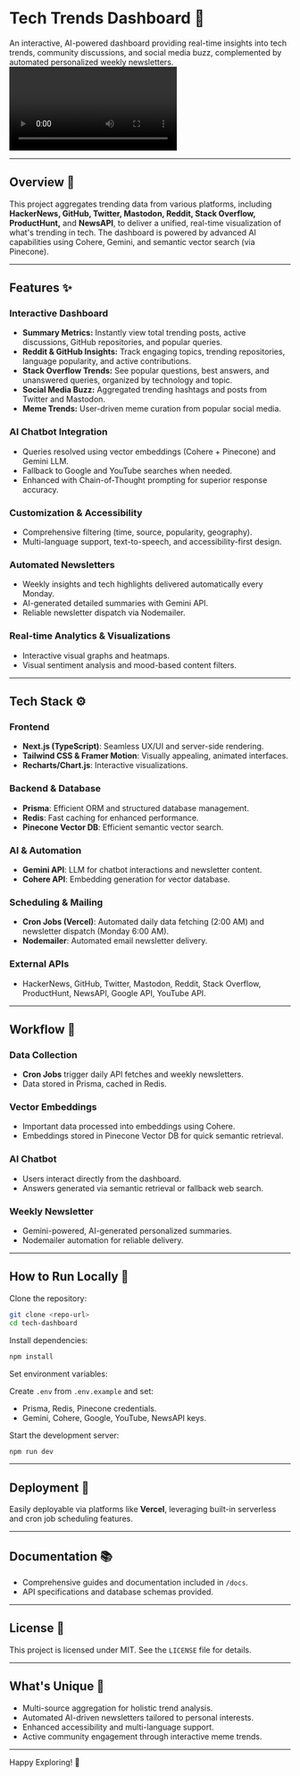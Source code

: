 # Tech Trends Dashboard 🚀

An interactive, AI-powered dashboard providing real-time insights into tech trends, community discussions, and social media buzz, complemented by automated personalized weekly newsletters.
<video controls src="/memes/Zynapse_Demo.mp4" title="Title"></video>

---

## Overview 📌

This project aggregates trending data from various platforms, including **HackerNews, GitHub, Twitter, Mastodon, Reddit, Stack Overflow, ProductHunt,** and **NewsAPI**, to deliver a unified, real-time visualization of what's trending in tech. The dashboard is powered by advanced AI capabilities using Cohere, Gemini, and semantic vector search (via Pinecone).

---

## Features ✨

### Interactive Dashboard
- **Summary Metrics:** Instantly view total trending posts, active discussions, GitHub repositories, and popular queries.
- **Reddit & GitHub Insights:** Track engaging topics, trending repositories, language popularity, and active contributions.
- **Stack Overflow Trends:** See popular questions, best answers, and unanswered queries, organized by technology and topic.
- **Social Media Buzz:** Aggregated trending hashtags and posts from Twitter and Mastodon.
- **Meme Trends:** User-driven meme curation from popular social media.

### AI Chatbot Integration
- Queries resolved using vector embeddings (Cohere + Pinecone) and Gemini LLM.
- Fallback to Google and YouTube searches when needed.
- Enhanced with Chain-of-Thought prompting for superior response accuracy.

### Customization & Accessibility
- Comprehensive filtering (time, source, popularity, geography).
- Multi-language support, text-to-speech, and accessibility-first design.

### Automated Newsletters
- Weekly insights and tech highlights delivered automatically every Monday.
- AI-generated detailed summaries with Gemini API.
- Reliable newsletter dispatch via Nodemailer.

### Real-time Analytics & Visualizations
- Interactive visual graphs and heatmaps.
- Visual sentiment analysis and mood-based content filters.

---

## Tech Stack ⚙️

### Frontend
- **Next.js (TypeScript)**: Seamless UX/UI and server-side rendering.
- **Tailwind CSS & Framer Motion**: Visually appealing, animated interfaces.
- **Recharts/Chart.js**: Interactive visualizations.

### Backend & Database
- **Prisma**: Efficient ORM and structured database management.
- **Redis**: Fast caching for enhanced performance.
- **Pinecone Vector DB**: Efficient semantic vector search.

### AI & Automation
- **Gemini API**: LLM for chatbot interactions and newsletter content.
- **Cohere API**: Embedding generation for vector database.

### Scheduling & Mailing
- **Cron Jobs (Vercel)**: Automated daily data fetching (2:00 AM) and newsletter dispatch (Monday 6:00 AM).
- **Nodemailer**: Automated email newsletter delivery.

### External APIs
- HackerNews, GitHub, Twitter, Mastodon, Reddit, Stack Overflow, ProductHunt, NewsAPI, Google API, YouTube API.

---

## Workflow 🔄

### Data Collection
- **Cron Jobs** trigger daily API fetches and weekly newsletters.
- Data stored in Prisma, cached in Redis.

### Vector Embeddings
- Important data processed into embeddings using Cohere.
- Embeddings stored in Pinecone Vector DB for quick semantic retrieval.

### AI Chatbot
- Users interact directly from the dashboard.
- Answers generated via semantic retrieval or fallback web search.

### Weekly Newsletter
- Gemini-powered, AI-generated personalized summaries.
- Nodemailer automation for reliable delivery.

---

## How to Run Locally 🚧

Clone the repository:

```bash
git clone <repo-url>
cd tech-dashboard
```

Install dependencies:

```bash
npm install
```

Set environment variables:

Create `.env` from `.env.example` and set:

- Prisma, Redis, Pinecone credentials.
- Gemini, Cohere, Google, YouTube, NewsAPI keys.

Start the development server:

```bash
npm run dev
```

---

## Deployment 🚀

Easily deployable via platforms like **Vercel**, leveraging built-in serverless and cron job scheduling features.

---

## Documentation 📚

- Comprehensive guides and documentation included in `/docs`.
- API specifications and database schemas provided.


---

## License 📄

This project is licensed under MIT. See the `LICENSE` file for details.

---

## What's Unique 🌟

- Multi-source aggregation for holistic trend analysis.
- Automated AI-driven newsletters tailored to personal interests.
- Enhanced accessibility and multi-language support.
- Active community engagement through interactive meme trends.

---

Happy Exploring! 🎉

